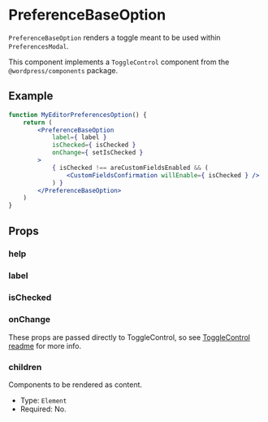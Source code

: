 # PreferenceBaseOption

`PreferenceBaseOption` renders a toggle meant to be used within `PreferencesModal`. 

This component implements a `ToggleControl` component from the `@wordpress/components` package.

## Example

```jsx
function MyEditorPreferencesOption() {
	return (
		<PreferenceBaseOption
			label={ label }
			isChecked={ isChecked }
			onChange={ setIsChecked }
		>
			{ isChecked !== areCustomFieldsEnabled && (
				<CustomFieldsConfirmation willEnable={ isChecked } />
			) }
		</PreferenceBaseOption>
	)				
}
```

## Props

### help 
### label 
### isChecked 
### onChange

These props are passed directly to ToggleControl, so see [ToggleControl readme](https://github.com/WordPress/gutenberg/blob/trunk/packages/components/src/toggle-control/README.md) for more info.

### children

Components to be rendered as content.

-   Type: `Element`
-   Required: No.

